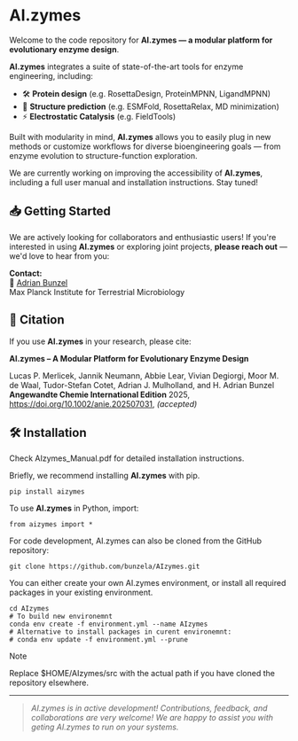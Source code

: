 # AI.zymes

Welcome to the code repository for **AI.zymes — a modular platform for evolutionary enzyme design**.

**AI.zymes** integrates a suite of state-of-the-art tools for enzyme engineering, including:
- 🛠️ **Protein design** (e.g. RosettaDesign, ProteinMPNN, LigandMPNN)  
- 🔮 **Structure prediction** (e.g. ESMFold, RosettaRelax, MD minimization)
- ⚡ **Electrostatic Catalysis** (e.g. FieldTools)

Built with modularity in mind, **AI.zymes** allows you to easily plug in new methods or customize workflows for diverse bioengineering goals — from enzyme evolution to structure-function exploration.

We are currently working on improving the accessibility of **AI.zymes**, including a full user manual and installation instructions. Stay tuned!

## 📥 Getting Started

We are actively looking for collaborators and enthusiastic users! If you're interested in using **AI.zymes** or exploring joint projects, **please reach out** — we'd love to hear from you:

**Contact:**  
📧 [Adrian Bunzel](mailto:Adrian.Bunzel@mpi-marburg.mpg.de)  
Max Planck Institute for Terrestrial Microbiology

## 📝 Citation

If you use **AI.zymes** in your research, please cite:

**AI.zymes – A Modular Platform for Evolutionary Enzyme Design**  

Lucas P. Merlicek, Jannik Neumann, Abbie Lear, Vivian Degiorgi, Moor M. de Waal, Tudor-Stefan Cotet, Adrian J. Mulholland, and H. Adrian Bunzel
**Angewandte Chemie International Edition** 2025, https://doi.org/10.1002/anie.202507031, *(accepted)*

## 🛠️ Installation

Check AIzymes_Manual.pdf for detailed installation instructions.

Briefly, we recommend installing **AI.zymes** with pip. 

```
pip install aizymes
```

To use **AI.zymes** in Python, import:

```
from aizymes import *
```

For code development, AI.zymes can also be cloned from the GitHub repository:

```
git clone https://github.com/bunzela/AIzymes.git
```

You can either create your own AI.zymes environment, or install all required packages in your existing environment.

```
cd AIzymes
# To build new environemnt
conda env create -f environment.yml --name AIzymes 
# Alternative to install packages in curent environemnt:
# conda env update -f environment.yml --prune
```

> [!NOTE]
> Replace $HOME/AIzymes/src with the actual path if you have cloned the repository elsewhere.

---

> *AI.zymes is in active development! Contributions, feedback, and collaborations are very welcome! We are happy to assist you with geting AI.zymes to run on your systems.*
